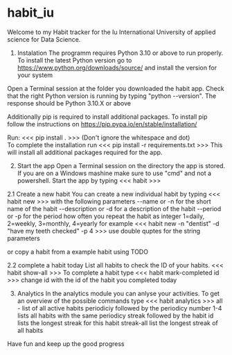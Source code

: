 # habit_iu
Welcome to my Habit tracker for the Iu International University of applied science for Data Science. 

1. Instalation
The programm requires Python 3.10 or above to run properly. 
To install the latest Python version go to https://www.python.org/downloads/source/ and install the version for your system

Open a Terminal session at the folder you downloaded the habit app. 
Check that the right Python version is running by typing "python --version". 
The response should be Python 3.10.X or above

Additionally pip is required to install additional packages. 
To install pip follow the instructions on https://pip.pypa.io/en/stable/installation/

Run: <<< pip install . >>> (Don't ignore the whitespace and dot)  
To complete the installation run <<< pip install -r requirements.txt >>>
This will install all additional packages required for the app. 

2. Start the app
Open a Terminal session on the directory the app is stored. 
If you are on a Windows mashine make sure to use "cmd" and not a powershell. 
Start the app by typing <<< habit >>>

2.1 Create a new habit
You can create a new individual habit by typing <<< habit new >>> with the following parameters
--name or -n for the short name of the habit
--description or -d for a description of the habit
--period or -p for the period how often you repeat the habit as integer 1=daily, 2=weekly, 3=monthly, 4=yearly
for example <<< habit new -n "dentist" -d "have my teeth checked" -p 4 >>> use double quptes for the string parameters

or copy a habit from a example habit using
TODO

2.2 complete a habit today
List all habits to check the ID of your habits. <<< habit show-all >>>
To complete a habit type <<< habit mark-completed id >>> change id with the id of the habit you completed today

3. Analytics
In the analytics module you can anlyse your activities. 
To get an overview of the possible commands type <<< habit analytics >>>
all - list of all active habits
periodiciy followed by the periodicy number 1-4 lists all habits with the same periodicy
streak followed by the habit id lists the longest streak for this habit
streak-all list the longest streak of all habits

Have fun and keep up the good progress




